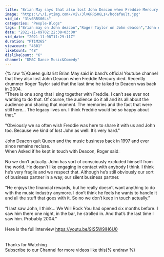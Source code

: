 ```yaml
---
title: "Brian May says that also lost John Deacon when Freddie Mercury Died"
image: "https:\/\/i.ytimg.com\/vi\/3lv6RRS06Ls\/hqdefault.jpg"
vid_id: "3lv6RRS06Ls"
categories: "People-Blogs"
tags: ["Brian may on John deacon","Roger Taylor on John deacon","John deacon latest"]
date: "2021-11-09T02:22:38+03:00"
vid_date: "2021-11-08T11:29:11Z"
duration: "PT1M26S"
viewcount: "4601"
likeCount: "48"
dislikeCount: "6"
channel: "DM&C Dance Music&Comedy"
---
```

{% raw %}Queen guitarist Brian May said in band’s official Youtube channel that they also lost John Deacon when Freddie Mercury died. Recently drummer Roger Taylor said that the last time he talked to Deacon was back in 2004.<br />“There is one song that I sing together with Freddie. I can’t see ever not wanting to do that. Of course, the audience do it all and its all about the audience and sharing that moment. The memories and the fact that were still here… The legacy lives on. I think Freddie would be so happy about that.”<br /><br />“Obviously we so often wish Freddie was here to share it with us and John too. Because we kind of lost John as well. It’s very hard.”<br /><br /> John Deacon quit Queen and the music business back in 1997 and ever since remains recluse.<br />When Asked if he kept in touch with Deacon, Roger said:<br /><br />No we don’t actually. John has sort of consciously excluded himself from the world. He doesn’t like engaging in contact with anybody I think. I think he’s very fragile and we respect that. Although he’s still obviously our sort of business partner in a way; our silent business partner.<br /><br />“He enjoys the financial rewards, but he really doesn’t want anything to do with the music industry anymore. I don’t think he feels he wants to handle it and all the stuff that goes with it. So no we don’t keep in touch actually.”<br /><br />“I last saw John, I think… We Will Rock You had opened six months before. I saw him there one night, in the bar, he strolled in. And that’s the last time I saw him. Probably 2004.”<br /><br />Here is the full Interview <a rel="nofollow" target="blank" href="https://youtu.be/9IS5W9lH6U0">https://youtu.be/9IS5W9lH6U0</a><br /><br /><br />Thanks for Watching<br />Subscribe to our Channel for more videos like this{% endraw %}
